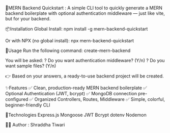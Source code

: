 🚀MERN Backend Quickstart :
    A simple CLI tool to quickly generate a MERN backend boilerplate with optional authentication middleware — just like vite, but for your backend.

📦Installation
Global Install:
    npm install -g mern-backend-quickstart

Or with NPX (no global install):
     npx mern-backend-quickstart

🚀Usage
Run the following command:
     create-mern-backend
     
You will be asked:
    ? Do you want authentication middleware? (Y/n)
    ? Do you want sample files? (Y/n)

👉 Based on your answers, a ready-to-use backend project will be created.

✨Features
✅ Clean, production-ready MERN backend boilerplate
✅ Optional Authentication (JWT, bcrypt)
✅ MongoDB connection pre-configured
✅ Organized Controllers, Routes, Middleware
✅ Simple, colorful, beginner-friendly CLI

🔧Technologies
    Express.js
    Mongoose
    JWT
    Bcrypt
    dotenv
    Nodemon

🧑‍💻 Author : 
    Shraddha Tiwari

